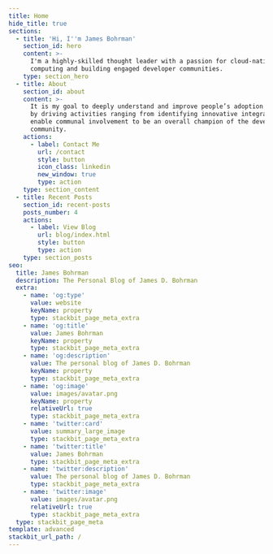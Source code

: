 ```yaml
---
title: Home
hide_title: true
sections:
  - title: 'Hi, I''m James Bohrman'
    section_id: hero
    content: >-
      I'm a highly-skilled thought leader with a passion for cloud-native
      computing and building engaged developer communities.
    type: section_hero
  - title: About
    section_id: about
    content: >-
      It is my goal to deeply understand and improve people’s adoption journeys
      by driving activities ranging from identifying innovative integrations to
      enable communal involvement to be an overall champion of the developer
      community. 
    actions:
      - label: Contact Me
        url: /contact
        style: button
        icon_class: linkedin
        new_window: true
        type: action
    type: section_content
  - title: Recent Posts
    section_id: recent-posts
    posts_number: 4
    actions:
      - label: View Blog
        url: blog/index.html
        style: button
        type: action
    type: section_posts
seo:
  title: James Bohrman
  description: The Personal Blog of James D. Bohrman
  extra:
    - name: 'og:type'
      value: website
      keyName: property
      type: stackbit_page_meta_extra
    - name: 'og:title'
      value: James Bohrman
      keyName: property
      type: stackbit_page_meta_extra
    - name: 'og:description'
      value: The personal blog of James D. Bohrman
      keyName: property
      type: stackbit_page_meta_extra
    - name: 'og:image'
      value: images/avatar.png
      keyName: property
      relativeUrl: true
      type: stackbit_page_meta_extra
    - name: 'twitter:card'
      value: summary_large_image
      type: stackbit_page_meta_extra
    - name: 'twitter:title'
      value: James Bohrman
      type: stackbit_page_meta_extra
    - name: 'twitter:description'
      value: The personal blog of James D. Bohrman
      type: stackbit_page_meta_extra
    - name: 'twitter:image'
      value: images/avatar.png
      relativeUrl: true
      type: stackbit_page_meta_extra
  type: stackbit_page_meta
template: advanced
stackbit_url_path: /
---
```

